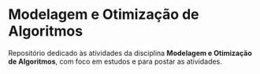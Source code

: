 # Modelagem e Otimização de Algoritmos

Repositório dedicado às atividades da disciplina **Modelagem e Otimização de Algoritmos**, com foco em estudos e para postar as atividades.
